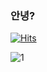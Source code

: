 ### 안녕?
  
[![Hits](https://hits.seeyoufarm.com/api/count/incr/badge.svg?url=https%3A%2F%2Fgithub.com%2Fhanjo8813&count_bg=%2388F1D9&title_bg=%23666666&icon=sketch.svg&icon_color=%23E7E7E7&title=Hi&edge_flat=true)](https://hits.seeyoufarm.com)
   
![1](https://user-images.githubusercontent.com/71180414/110232874-cc3d6e80-7f63-11eb-8a0c-c22e56db7a3b.png)
